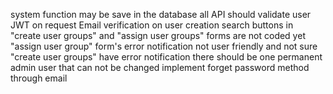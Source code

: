 system function may be save in the database
all API should validate user JWT on request 
Email verification on user creation
search buttons in "create user groups" and "assign user groups" forms are not coded yet
"assign user group" form's error notification not user friendly and not sure "create user groups" have error notification
there should be one permanent admin user that can not be changed
implement forget password method through email